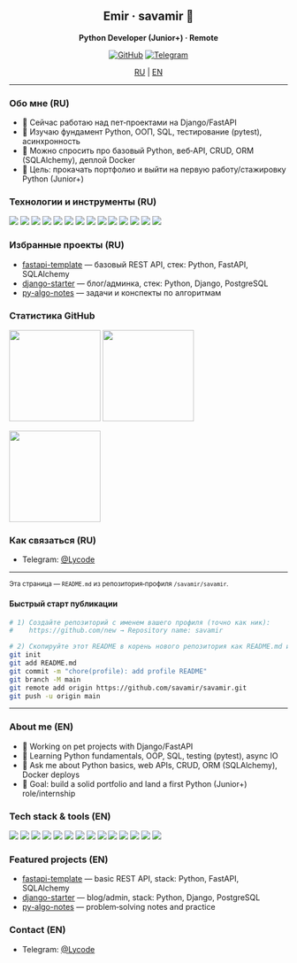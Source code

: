 <!-- Баннер (опционально). Замените ссылку на свою картинку или удалите блок.
<p align="center">
  <img src="https://images.unsplash.com/photo-1498050108023-c5249f4df085?w=1200&q=80&auto=format&fit=crop" alt="banner"/>
</p>
-->

<h2 align="center">Emir · savamir 👋</h2>
<p align="center"><b>Python Developer (Junior+) · Remote</b></p>

<p align="center">
  <a href="https://github.com/savamir"><img src="https://img.shields.io/badge/GitHub-@savamir-181717?logo=github" alt="GitHub"/></a>
  <a href="https://t.me/Lycode"><img src="https://img.shields.io/badge/Telegram-@Lycode-26A5E4?logo=telegram&logoColor=white" alt="Telegram"/></a>
</p>

<p align="center">
  <a href="#ru">RU</a> | <a href="#en">EN</a>
</p>

---

<a id="ru"></a>

### Обо мне (RU)

- 🔭 Сейчас работаю над пет‑проектами на Django/FastAPI
- 🌱 Изучаю фундамент Python, ООП, SQL, тестирование (pytest), асинхронность
- 💬 Можно спросить про базовый Python, веб‑API, CRUD, ORM (SQLAlchemy), деплой Docker
- 🎯 Цель: прокачать портфолио и выйти на первую работу/стажировку Python (Junior+)

### Технологии и инструменты (RU)

<p>
  <img src="https://img.shields.io/badge/Python-3776AB?logo=python&logoColor=white"/>
  <img src="https://img.shields.io/badge/Django-092E20?logo=django&logoColor=white"/>
  <img src="https://img.shields.io/badge/FastAPI-009688?logo=fastapi&logoColor=white"/>
  <img src="https://img.shields.io/badge/Flask-000000?logo=flask&logoColor=white"/>
  <img src="https://img.shields.io/badge/Pydantic-E92063?logo=pydantic&logoColor=white"/>
  <img src="https://img.shields.io/badge/SQLAlchemy-D71F00?logo=python&logoColor=white"/>
  <img src="https://img.shields.io/badge/PostgreSQL-4169E1?logo=postgresql&logoColor=white"/>
  <img src="https://img.shields.io/badge/SQLite-003B57?logo=sqlite&logoColor=white"/>
  <img src="https://img.shields.io/badge/Redis-DC382D?logo=redis&logoColor=white"/>
  <img src="https://img.shields.io/badge/Pytest-0A9EDC?logo=pytest&logoColor=white"/>
  <img src="https://img.shields.io/badge/Poetry-60A5FA?logo=poetry&logoColor=white"/>
  <img src="https://img.shields.io/badge/Docker-2496ED?logo=docker&logoColor=white"/>
  <img src="https://img.shields.io/badge/Git-F05032?logo=git&logoColor=white"/>
  <img src="https://img.shields.io/badge/GitHub_Actions-2088FF?logo=github-actions&logoColor=white"/>
</p>

### Избранные проекты (RU)

- [fastapi-template](https://github.com/savamir/fastapi-template) — базовый REST API, стек: Python, FastAPI, SQLAlchemy
- [django-starter](https://github.com/savamir/django-starter) — блог/админка, стек: Python, Django, PostgreSQL
- [py-algo-notes](https://github.com/savamir/py-algo-notes) — задачи и конспекты по алгоритмам

### Статистика GitHub

<p>
  <img src="https://github-readme-stats.vercel.app/api?username=savamir&show_icons=true&theme=transparent" height="165"/>
  <img src="https://github-readme-stats.vercel.app/api/top-langs/?username=savamir&layout=compact&langs_count=8&theme=transparent" height="165"/>
</p>

<p>
  <img src="https://streak-stats.demolab.com?user=savamir&theme=transparent" height="165"/>
</p>

### Как связаться (RU)

- Telegram: [@Lycode](https://t.me/Lycode)

---

<sub>Эта страница — `README.md` из репозитория‑профиля `/savamir/savamir`.</sub>

#### Быстрый старт публикации

```bash
# 1) Создайте репозиторий с именем вашего профиля (точно как ник):
#    https://github.com/new → Repository name: savamir

# 2) Скопируйте этот README в корень нового репозитория как README.md и запушьте
git init
git add README.md
git commit -m "chore(profile): add profile README"
git branch -M main
git remote add origin https://github.com/savamir/savamir.git
git push -u origin main
```

<a id="en"></a>

---

### About me (EN)

- 🔭 Working on pet projects with Django/FastAPI
- 🌱 Learning Python fundamentals, OOP, SQL, testing (pytest), async IO
- 💬 Ask me about Python basics, web APIs, CRUD, ORM (SQLAlchemy), Docker deploys
- 🎯 Goal: build a solid portfolio and land a first Python (Junior+) role/internship

### Tech stack & tools (EN)

<p>
  <img src="https://img.shields.io/badge/Python-3776AB?logo=python&logoColor=white"/>
  <img src="https://img.shields.io/badge/Django-092E20?logo=django&logoColor=white"/>
  <img src="https://img.shields.io/badge/FastAPI-009688?logo=fastapi&logoColor=white"/>
  <img src="https://img.shields.io/badge/Flask-000000?logo=flask&logoColor=white"/>
  <img src="https://img.shields.io/badge/Pydantic-E92063?logo=pydantic&logoColor=white"/>
  <img src="https://img.shields.io/badge/SQLAlchemy-D71F00?logo=python&logoColor=white"/>
  <img src="https://img.shields.io/badge/PostgreSQL-4169E1?logo=postgresql&logoColor=white"/>
  <img src="https://img.shields.io/badge/SQLite-003B57?logo=sqlite&logoColor=white"/>
  <img src="https://img.shields.io/badge/Redis-DC382D?logo=redis&logoColor=white"/>
  <img src="https://img.shields.io/badge/Pytest-0A9EDC?logo=pytest&logoColor=white"/>
  <img src="https://img.shields.io/badge/Poetry-60A5FA?logo=poetry&logoColor=white"/>
  <img src="https://img.shields.io/badge/Docker-2496ED?logo=docker&logoColor=white"/>
  <img src="https://img.shields.io/badge/Git-F05032?logo=git&logoColor=white"/>
  <img src="https://img.shields.io/badge/GitHub_Actions-2088FF?logo=github-actions&logoColor=white"/>
</p>

### Featured projects (EN)

- [fastapi-template](https://github.com/savamir/fastapi-template) — basic REST API, stack: Python, FastAPI, SQLAlchemy
- [django-starter](https://github.com/savamir/django-starter) — blog/admin, stack: Python, Django, PostgreSQL
- [py-algo-notes](https://github.com/savamir/py-algo-notes) — problem‑solving notes and practice

### Contact (EN)

- Telegram: [@Lycode](https://t.me/Lycode)

